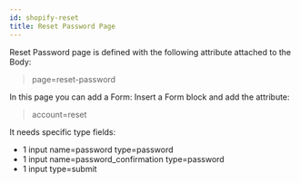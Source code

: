 ```yaml
---
id: shopify-reset
title: Reset Password Page
---
```


Reset Password page is defined with the following attribute attached to the Body:

>page=reset-password

In this page you can add a Form: Insert a Form block and add the attribute:

> account=reset

It needs specific type fields:
- 1 input name=password type=password
- 1 input name=password_confirmation type=password
- 1 input type=submit